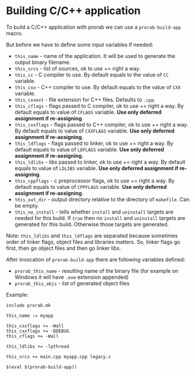 # Building C/C++ application

To build a C/C++ application with prorab we can use a `prorab-build-app` macro.

But before we have to define some input variables if needed:
- `this_name` - name of the application. It will be used to generate the output binary filename.
- `this_srcs` - list of sources, ok to use += right a way.
- `this_cc` - C compiler to use. By default equals to the value of `CC` variable.
- `this_cxx` - C++ compiler to use. By default equals to the value of `CXX` variable.
- `this_cxxext` - file extension for C++ files. Defaults to `.cpp`.
- `this_cflags` - flags passed to C compiler, ok to use += right a way. By default equals to value of `CFLAGS` variable. **Use only deferred assignment if re-assigning**.
- `this_cxxflags` - flags passed to C++ compiler, ok to use += right a way. By default equals to value of `CXXFLAGS` variable. **Use only deferred assignment if re-assigning**.
- `this_ldflags` - flags passed to linker, ok to use += right a way. By default equals to value of `LDFLAGS` variable. **Use only deferred assignment if re-assigning**.
- `this_ldlibs` - libs passed to linker, ok to use += right a way. By default equals to value of `LDLIBS` variable. **Use only deferred assignment if re-assigning**.
- `this_cppflags` - c preprocessor flags, ok to use += right a way. By default equals to value of `CPPFLAGS` variable. **Use only deferred assignment if re-assigning**.
- `this_out_dir` - output directory relative to the directory of `makefile`. Can be empty.
- `this_no_install` - tells whether `install` and `uninstall` targets are needed for this build. If `true` then no `install` and `uninstall` targets are generated for this build. Otherwise those targets are generated.

Note: `this_ldlibs` and `this_ldflags` are separated because sometimes order of linker flags, object files and libraries matters. So, linker flags go first, then go object files and then go linker libs.

After invocation of `prorab-build-app` there are following variables defined:
- `prorab_this_name` - resulting name of the binary file (for example on Windows it will have `.exe` extension appended)
- `prorab_this_objs` - list of generated object files

Example:

```
include prorab.mk

this_name := myapp

this_cxxflags += -Wall
this_cxxflags += -DDEBUG
this_cflags += -Wall

this_ldlibs += -lpthread

this_srcs += main.cpp myapp.cpp legacy.c

$(eval $(prorab-build-app))
```

